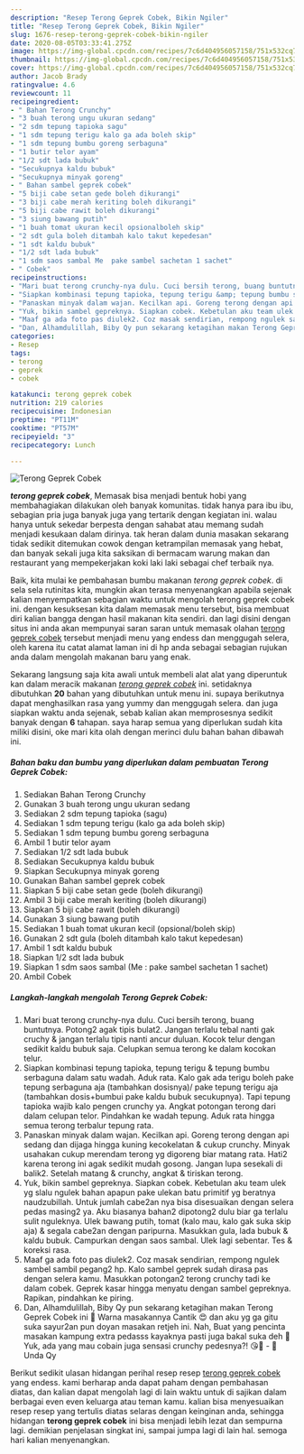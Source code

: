 ```yaml
---
description: "Resep Terong Geprek Cobek, Bikin Ngiler"
title: "Resep Terong Geprek Cobek, Bikin Ngiler"
slug: 1676-resep-terong-geprek-cobek-bikin-ngiler
date: 2020-08-05T03:33:41.275Z
image: https://img-global.cpcdn.com/recipes/7c6d404956057158/751x532cq70/terong-geprek-cobek-foto-resep-utama.jpg
thumbnail: https://img-global.cpcdn.com/recipes/7c6d404956057158/751x532cq70/terong-geprek-cobek-foto-resep-utama.jpg
cover: https://img-global.cpcdn.com/recipes/7c6d404956057158/751x532cq70/terong-geprek-cobek-foto-resep-utama.jpg
author: Jacob Brady
ratingvalue: 4.6
reviewcount: 11
recipeingredient:
- " Bahan Terong Crunchy"
- "3 buah terong ungu ukuran sedang"
- "2 sdm tepung tapioka sagu"
- "1 sdm tepung terigu kalo ga ada boleh skip"
- "1 sdm tepung bumbu goreng serbaguna"
- "1 butir telor ayam"
- "1/2 sdt lada bubuk"
- "Secukupnya kaldu bubuk"
- "Secukupnya minyak goreng"
- " Bahan sambel geprek cobek"
- "5 biji cabe setan gede boleh dikurangi"
- "3 biji cabe merah keriting boleh dikurangi"
- "5 biji cabe rawit boleh dikurangi"
- "3 siung bawang putih"
- "1 buah tomat ukuran kecil opsionalboleh skip"
- "2 sdt gula boleh ditambah kalo takut kepedesan"
- "1 sdt kaldu bubuk"
- "1/2 sdt lada bubuk"
- "1 sdm saos sambal Me  pake sambel sachetan 1 sachet"
- " Cobek"
recipeinstructions:
- "Mari buat terong crunchy-nya dulu. Cuci bersih terong, buang buntutnya. Potong2 agak tipis bulat2. Jangan terlalu tebal nanti gak cruchy &amp; jangan terlalu tipis nanti ancur duluan. Kocok telur dengan sedikit kaldu bubuk saja. Celupkan semua terong ke dalam kocokan telur."
- "Siapkan kombinasi tepung tapioka, tepung terigu &amp; tepung bumbu serbaguna dalam satu wadah. Aduk rata. Kalo gak ada terigu boleh pake tepung serbaguna aja (tambahkan dosisnya)/ pake tepung terigu aja (tambahkan dosis+bumbui pake kaldu bubuk secukupnya). Tapi tepung tapioka wajib kalo pengen crunchy ya. Angkat potongan terong dari dalam celupan telor. Pindahkan ke wadah tepung. Aduk rata hingga semua terong terbalur tepung rata."
- "Panaskan minyak dalam wajan. Kecilkan api. Goreng terong dengan api sedang dan dijaga hingga kuning kecokelatan &amp; cukup crunchy. Minyak usahakan cukup merendam terong yg digoreng biar matang rata. Hati2 karena terong ini agak sedikit mudah gosong. Jangan lupa sesekali di balik2. Setelah matang &amp; crunchy, angkat &amp; tiriskan terong."
- "Yuk, bikin sambel gepreknya. Siapkan cobek. Kebetulan aku team ulek yg slalu ngulek bahan apapun pake ulekan batu primitif yg beratnya naudzubillah. Untuk jumlah cabe2an nya bisa disesuaikan dengan selera pedas masing2 ya. Aku biasanya bahan2 dipotong2 dulu biar ga terlalu sulit nguleknya. Ulek bawang putih, tomat (kalo mau, kalo gak suka skip aja) &amp; segala cabe2an dengan paripurna. Masukkan gula, lada bubuk &amp; kaldu bubuk. Campurkan dengan saos sambal. Ulek lagi sebentar. Tes &amp; koreksi rasa."
- "Maaf ga ada foto pas diulek2. Coz masak sendirian, rempong ngulek sambel sambil pegang2 hp. Kalo sambel geprek sudah dirasa pas dengan selera kamu. Masukkan potongan2 terong crunchy tadi ke dalam cobek. Geprek kasar hingga menyatu dengan sambel gepreknya. Rapikan, pindahkan ke piring."
- "Dan, Alhamdulillah, Biby Qy pun sekarang ketagihan makan Terong Geprek Cobek ini 🤤 Warna masakannya Cantik 😍 dan aku yg ga gitu suka sayur2an pun doyan masakan retjeh ini. Nah, Buat yang pencinta masakan kampung extra pedasss kayaknya pasti juga bakal suka deh 🤗 Yuk, ada yang mau cobain juga sensasi crunchy pedesnya?! 😘🍆 - 🌻Unda Qy"
categories:
- Resep
tags:
- terong
- geprek
- cobek

katakunci: terong geprek cobek 
nutrition: 219 calories
recipecuisine: Indonesian
preptime: "PT11M"
cooktime: "PT57M"
recipeyield: "3"
recipecategory: Lunch

---
```



![Terong Geprek Cobek](https://img-global.cpcdn.com/recipes/7c6d404956057158/751x532cq70/terong-geprek-cobek-foto-resep-utama.jpg)

<b><i>terong geprek cobek</i></b>, Memasak bisa menjadi bentuk hobi yang membahagiakan dilakukan oleh banyak komunitas. tidak hanya para ibu ibu, sebagian pria juga banyak juga yang tertarik dengan kegiatan ini. walau hanya untuk sekedar berpesta dengan sahabat atau memang sudah menjadi kesukaan dalam dirinya. tak heran dalam dunia masakan sekarang tidak sedikit ditemukan cowok dengan ketrampilan memasak yang hebat, dan banyak sekali juga kita saksikan di bermacam warung makan dan restaurant yang mempekerjakan koki laki laki sebagai chef terbaik nya.



Baik, kita mulai ke pembahasan bumbu makanan <i>terong geprek cobek</i>. di sela sela rutinitas kita, mungkin akan terasa menyenangkan apabila sejenak kalian menyempatkan sebagian waktu untuk mengolah terong geprek cobek ini. dengan kesuksesan kita dalam memasak menu tersebut, bisa membuat diri kalian bangga dengan hasil makanan kita sendiri. dan lagi disini dengan situs ini anda akan mempunyai saran saran untuk memasak olahan <u>terong geprek cobek</u> tersebut menjadi menu yang endess dan menggugah selera, oleh karena itu catat alamat laman ini di hp anda sebagai sebagian rujukan anda dalam mengolah makanan baru yang enak.


Sekarang langsung saja kita awali untuk membeli alat alat yang diperuntuk kan dalam meracik makanan <u><i>terong geprek cobek</i></u> ini. setidaknya dibutuhkan <b>20</b> bahan yang dibutuhkan untuk menu ini. supaya berikutnya dapat menghasilkan rasa yang yummy dan menggugah selera. dan juga siapkan waktu anda sejenak, sebab kalian akan memprosesnya sedikit banyak dengan <b>6</b> tahapan. saya harap semua yang diperlukan sudah kita miliki disini, oke mari kita olah dengan merinci dulu bahan bahan dibawah ini.

<!--inarticleads1-->

##### Bahan baku dan bumbu yang diperlukan dalam pembuatan Terong Geprek Cobek:

1. Sediakan  Bahan Terong Crunchy
1. Gunakan 3 buah terong ungu ukuran sedang
1. Sediakan 2 sdm tepung tapioka (sagu)
1. Sediakan 1 sdm tepung terigu (kalo ga ada boleh skip)
1. Sediakan 1 sdm tepung bumbu goreng serbaguna
1. Ambil 1 butir telor ayam
1. Sediakan 1/2 sdt lada bubuk
1. Sediakan Secukupnya kaldu bubuk
1. Siapkan Secukupnya minyak goreng
1. Gunakan  Bahan sambel geprek cobek
1. Siapkan 5 biji cabe setan gede (boleh dikurangi)
1. Ambil 3 biji cabe merah keriting (boleh dikurangi)
1. Siapkan 5 biji cabe rawit (boleh dikurangi)
1. Gunakan 3 siung bawang putih
1. Sediakan 1 buah tomat ukuran kecil (opsional/boleh skip)
1. Gunakan 2 sdt gula (boleh ditambah kalo takut kepedesan)
1. Ambil 1 sdt kaldu bubuk
1. Siapkan 1/2 sdt lada bubuk
1. Siapkan 1 sdm saos sambal (Me : pake sambel sachetan 1 sachet)
1. Ambil  Cobek




<!--inarticleads2-->

##### Langkah-langkah mengolah Terong Geprek Cobek:

1. Mari buat terong crunchy-nya dulu. Cuci bersih terong, buang buntutnya. Potong2 agak tipis bulat2. Jangan terlalu tebal nanti gak cruchy &amp; jangan terlalu tipis nanti ancur duluan. Kocok telur dengan sedikit kaldu bubuk saja. Celupkan semua terong ke dalam kocokan telur.
1. Siapkan kombinasi tepung tapioka, tepung terigu &amp; tepung bumbu serbaguna dalam satu wadah. Aduk rata. Kalo gak ada terigu boleh pake tepung serbaguna aja (tambahkan dosisnya)/ pake tepung terigu aja (tambahkan dosis+bumbui pake kaldu bubuk secukupnya). Tapi tepung tapioka wajib kalo pengen crunchy ya. Angkat potongan terong dari dalam celupan telor. Pindahkan ke wadah tepung. Aduk rata hingga semua terong terbalur tepung rata.
1. Panaskan minyak dalam wajan. Kecilkan api. Goreng terong dengan api sedang dan dijaga hingga kuning kecokelatan &amp; cukup crunchy. Minyak usahakan cukup merendam terong yg digoreng biar matang rata. Hati2 karena terong ini agak sedikit mudah gosong. Jangan lupa sesekali di balik2. Setelah matang &amp; crunchy, angkat &amp; tiriskan terong.
1. Yuk, bikin sambel gepreknya. Siapkan cobek. Kebetulan aku team ulek yg slalu ngulek bahan apapun pake ulekan batu primitif yg beratnya naudzubillah. Untuk jumlah cabe2an nya bisa disesuaikan dengan selera pedas masing2 ya. Aku biasanya bahan2 dipotong2 dulu biar ga terlalu sulit nguleknya. Ulek bawang putih, tomat (kalo mau, kalo gak suka skip aja) &amp; segala cabe2an dengan paripurna. Masukkan gula, lada bubuk &amp; kaldu bubuk. Campurkan dengan saos sambal. Ulek lagi sebentar. Tes &amp; koreksi rasa.
1. Maaf ga ada foto pas diulek2. Coz masak sendirian, rempong ngulek sambel sambil pegang2 hp. Kalo sambel geprek sudah dirasa pas dengan selera kamu. Masukkan potongan2 terong crunchy tadi ke dalam cobek. Geprek kasar hingga menyatu dengan sambel gepreknya. Rapikan, pindahkan ke piring.
1. Dan, Alhamdulillah, Biby Qy pun sekarang ketagihan makan Terong Geprek Cobek ini 🤤 Warna masakannya Cantik 😍 dan aku yg ga gitu suka sayur2an pun doyan masakan retjeh ini. Nah, Buat yang pencinta masakan kampung extra pedasss kayaknya pasti juga bakal suka deh 🤗 Yuk, ada yang mau cobain juga sensasi crunchy pedesnya?! 😘🍆 - 🌻Unda Qy




Berikut sedikit ulasan hidangan perihal resep resep <u>terong geprek cobek</u> yang endess. kami berharap anda dapat paham dengan pembahasan diatas, dan kalian dapat mengolah lagi di lain waktu untuk di sajikan dalam berbagai even even keluarga atau teman kamu. kalian bisa menyesuaikan resep resep yang tertulis diatas selaras dengan keinginan anda, sehingga hidangan <b>terong geprek cobek</b> ini bisa menjadi lebih lezat dan sempurna lagi. demikian penjelasan singkat ini, sampai jumpa lagi di lain hal. semoga hari kalian menyenangkan.
